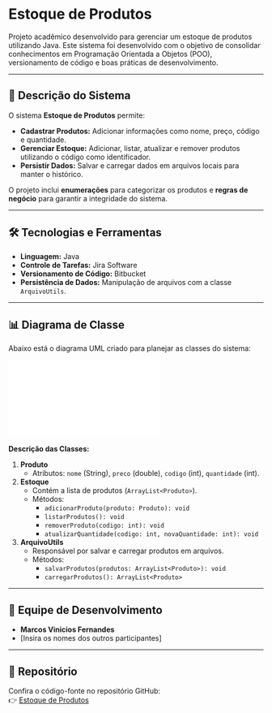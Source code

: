 # Estoque de Produtos  

Projeto acadêmico desenvolvido para gerenciar um estoque de produtos utilizando Java. Este sistema foi desenvolvido com o objetivo de consolidar conhecimentos em Programação Orientada a Objetos (POO), versionamento de código e boas práticas de desenvolvimento.

---

## 📖 Descrição do Sistema  

O sistema **Estoque de Produtos** permite:  
- **Cadastrar Produtos:** Adicionar informações como nome, preço, código e quantidade.  
- **Gerenciar Estoque:** Adicionar, listar, atualizar e remover produtos utilizando o código como identificador.  
- **Persistir Dados:** Salvar e carregar dados em arquivos locais para manter o histórico.  

O projeto inclui **enumerações** para categorizar os produtos e **regras de negócio** para garantir a integridade do sistema.  

---

## 🛠️ Tecnologias e Ferramentas  

- **Linguagem:** Java  
- **Controle de Tarefas:** Jira Software  
- **Versionamento de Código:** Bitbucket  
- **Persistência de Dados:** Manipulação de arquivos com a classe `ArquivoUtils`.  

---

## 📊 Diagrama de Classe  

Abaixo está o diagrama UML criado para planejar as classes do sistema:  

![Diagrama de Classe UML](Diagrama_Uml.pdf)  

**Descrição das Classes:**  
1. **Produto**  
   - Atributos: `nome` (String), `preco` (double), `codigo` (int), `quantidade` (int).  
2. **Estoque**  
   - Contém a lista de produtos (`ArrayList<Produto>`).  
   - Métodos:  
     - `adicionarProduto(produto: Produto): void`  
     - `listarProdutos(): void`  
     - `removerProduto(codigo: int): void`  
     - `atualizarQuantidade(codigo: int, novaQuantidade: int): void`  
3. **ArquivoUtils**  
   - Responsável por salvar e carregar produtos em arquivos.  
   - Métodos:  
     - `salvarProdutos(produtos: ArrayList<Produto>): void`  
     - `carregarProdutos(): ArrayList<Produto>`  

---

## 👥 Equipe de Desenvolvimento  

- **Marcos Vinicios Fernandes**  
- [Insira os nomes dos outros participantes]  

---

## 🔗 Repositório  

Confira o código-fonte no repositório GitHub:  
👉 [Estoque de Produtos](https://github.com/mrkn03/Estoque)  
